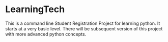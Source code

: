 # LearningTech
This is a command line Student Registration Project for learning python. It starts at a very basic level. There will be subsequent
version of this project with more advanced python concepts. 

